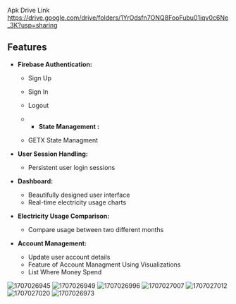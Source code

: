 Apk Drive Link  https://drive.google.com/drive/folders/1YrOdsfn7ONQ8FooFubu01iqv0c6Ne_3K?usp=sharing

## Features

- **Firebase Authentication:**
  - Sign Up
  - Sign In
  - Logout
 
  - - **State Management :**
  - GETX State Managment 

- **User Session Handling:**
  - Persistent user login sessions

- **Dashboard:**
  - Beautifully designed user interface
  - Real-time electricity usage charts

- **Electricity Usage Comparison:**
  - Compare usage between two different months

- **Account Management:**
  - Update user account details
  - Feature of Account Managment Using Visualizations
  - List Where Money Spend

![1707026945](https://github.com/piyushkumar12111111/SAAS-PRODUCT/assets/103259442/7e94e3ac-0019-4f6f-bfb2-0d902288517d)
![1707026949](https://github.com/piyushkumar12111111/SAAS-PRODUCT/assets/103259442/10c804e5-665a-4a2c-a217-224c9e863e26)
![1707026996](https://github.com/piyushkumar12111111/SAAS-PRODUCT/assets/103259442/769df148-4532-4d52-8c85-4e379e327f4f)
![1707027007](https://github.com/piyushkumar12111111/SAAS-PRODUCT/assets/103259442/a4b9f7ed-244a-4b37-b75f-cf5f85d8b695)
![1707027012](https://github.com/piyushkumar12111111/SAAS-PRODUCT/assets/103259442/94d1a9bb-654a-4964-b8a7-935d7a1fe1d7)
![1707027020](https://github.com/piyushkumar12111111/SAAS-PRODUCT/assets/103259442/34a05c42-ea97-43b9-90ed-dc84da09aca0)
![1707026973](https://github.com/piyushkumar12111111/SAAS-PRODUCT/assets/103259442/e77f581c-6a8b-4c34-a607-71f6ed61f1f0)

